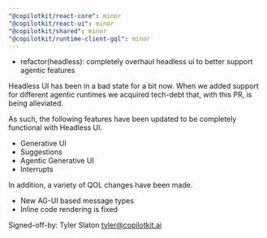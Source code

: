 ```yaml
---
"@copilotkit/react-core": minor
"@copilotkit/react-ui": minor
"@copilotkit/shared": minor
"@copilotkit/runtime-client-gql": minor
---
```


- refactor(headless): completely overhaul headless ui to better support agentic features

Headless UI has been in a bad state for a bit now. When we added support for different
agentic runtimes we acquired tech-debt that, with this PR, is being alleviated.

As such, the following features have been updated to be completely functional with Headless UI.

- Generative UI
- Suggestions
- Agentic Generative UI
- Interrupts

In addition, a variety of QOL changes have been made.

- New AG-UI based message types
- Inline code rendering is fixed

Signed-off-by: Tyler Slaton <tyler@copilotkit.ai>
